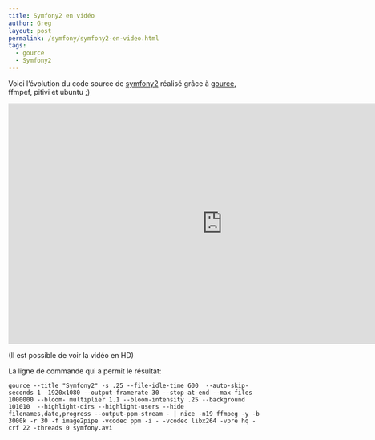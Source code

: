 ```yaml
---
title: Symfony2 en vidéo
author: Greg
layout: post
permalink: /symfony/symfony2-en-video.html
tags:
  - gource
  - Symfony2
---
```


Voici l’évolution du code source de <a href="http://symfony.com/"
target="_blank">symfony2</a> réalisé grâce à <a
href="http://code.google.com/p/gource/" target="_blank">gource</a>, ffmpef,
pitivi et ubuntu ;)

<iframe width="853" height="480" src="http://www.youtube.com/embed/164Z1gyqk6M" frameborder="0" allowfullscreen></iframe>

(Il est possible de voir la vidéo en HD)

La ligne de commande qui a permit le résultat:

    gource --title "Symfony2" -s .25 --file-idle-time 600  --auto-skip-seconds 1 -1920x1080 --output-framerate 30 --stop-at-end --max-files 1000000 --bloom- multiplier 1.1 --bloom-intensity .25 --background 101010  --highlight-dirs --highlight-users --hide filenames,date,progress --output-ppm-stream - | nice -n19 ffmpeg -y -b 3000k -r 30 -f image2pipe -vcodec ppm -i - -vcodec libx264 -vpre hq -crf 22 -threads 0 symfony.avi
